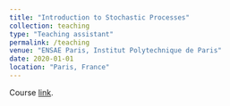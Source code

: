 ```yaml
---
title: "Introduction to Stochastic Processes"
collection: teaching
type: "Teaching assistant"
permalink: /teaching
venue: "ENSAE Paris, Institut Polytechnique de Paris"
date: 2020-01-01
location: "Paris, France"
---
```

Course [link](https://www.ensae.fr/en/courses/introduction-to-stochastic-processes/).

